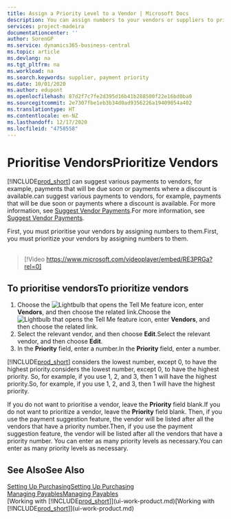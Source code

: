 ```yaml
---
title: Assign a Priority Level to a Vendor | Microsoft Docs
description: You can assign numbers to your vendors or suppliers to prioritise them and facilitate payment suggestions in Business Central.
services: project-madeira
documentationcenter: ''
author: SorenGP
ms.service: dynamics365-business-central
ms.topic: article
ms.devlang: na
ms.tgt_pltfrm: na
ms.workload: na
ms.search.keywords: supplier, payment priority
ms.date: 10/01/2020
ms.author: edupont
ms.openlocfilehash: 87d2f7c7fe2d395d16b41b288500f22e16bd0ba0
ms.sourcegitcommit: 2e7307fbe1eb3b34d0ad9356226a19409054a402
ms.translationtype: HT
ms.contentlocale: en-NZ
ms.lasthandoff: 12/17/2020
ms.locfileid: "4758558"
---
```

# <a name="prioritize-vendors"></a><span data-ttu-id="23fc3-103">Prioritise Vendors</span><span class="sxs-lookup"><span data-stu-id="23fc3-103">Prioritize Vendors</span></span>
[!INCLUDE[prod_short](includes/prod_short.md)] <span data-ttu-id="23fc3-104">can suggest various payments to vendors, for example, payments that will be due soon or payments where a discount is available.</span><span class="sxs-lookup"><span data-stu-id="23fc3-104">can suggest various payments to vendors, for example, payments that will be due soon or payments where a discount is available.</span></span> <span data-ttu-id="23fc3-105">For more information, see [Suggest Vendor Payments](payables-how-suggest-vendor-payments.md).</span><span class="sxs-lookup"><span data-stu-id="23fc3-105">For more information, see [Suggest Vendor Payments](payables-how-suggest-vendor-payments.md).</span></span>

<span data-ttu-id="23fc3-106">First, you must prioritise your vendors by assigning numbers to them.</span><span class="sxs-lookup"><span data-stu-id="23fc3-106">First, you must prioritize your vendors by assigning numbers to them.</span></span>
<br><br>
> [!Video https://www.microsoft.com/videoplayer/embed/RE3PRGa?rel=0]

## <a name="to-prioritize-vendors"></a><span data-ttu-id="23fc3-107">To prioritise vendors</span><span class="sxs-lookup"><span data-stu-id="23fc3-107">To prioritize vendors</span></span>
1. <span data-ttu-id="23fc3-108">Choose the ![Lightbulb that opens the Tell Me feature](media/ui-search/search_small.png "Tell me what you want to do") icon, enter **Vendors**, and then choose the related link.</span><span class="sxs-lookup"><span data-stu-id="23fc3-108">Choose the ![Lightbulb that opens the Tell Me feature](media/ui-search/search_small.png "Tell me what you want to do") icon, enter **Vendors**, and then choose the related link.</span></span>
2. <span data-ttu-id="23fc3-109">Select the relevant vendor, and then choose **Edit**.</span><span class="sxs-lookup"><span data-stu-id="23fc3-109">Select the relevant vendor, and then choose **Edit**.</span></span>
3. <span data-ttu-id="23fc3-110">In the **Priority** field, enter a number.</span><span class="sxs-lookup"><span data-stu-id="23fc3-110">In the **Priority** field, enter a number.</span></span>

[!INCLUDE[prod_short](includes/prod_short.md)] <span data-ttu-id="23fc3-111">considers the lowest number, except 0, to have the highest priority.</span><span class="sxs-lookup"><span data-stu-id="23fc3-111">considers the lowest number, except 0, to have the highest priority.</span></span> <span data-ttu-id="23fc3-112">So, for example, if you use 1, 2, and 3, then 1 will have the highest priority.</span><span class="sxs-lookup"><span data-stu-id="23fc3-112">So, for example, if you use 1, 2, and 3, then 1 will have the highest priority.</span></span>

<span data-ttu-id="23fc3-113">If you do not want to prioritise a vendor, leave the **Priority** field blank.</span><span class="sxs-lookup"><span data-stu-id="23fc3-113">If you do not want to prioritize a vendor, leave the **Priority** field blank.</span></span> <span data-ttu-id="23fc3-114">Then, if you use the payment suggestion feature, the vendor will be listed after all the vendors that have a priority number.</span><span class="sxs-lookup"><span data-stu-id="23fc3-114">Then, if you use the payment suggestion feature, the vendor will be listed after all the vendors that have a priority number.</span></span> <span data-ttu-id="23fc3-115">You can enter as many priority levels as necessary.</span><span class="sxs-lookup"><span data-stu-id="23fc3-115">You can enter as many priority levels as necessary.</span></span>

## <a name="see-also"></a><span data-ttu-id="23fc3-116">See Also</span><span class="sxs-lookup"><span data-stu-id="23fc3-116">See Also</span></span>
[<span data-ttu-id="23fc3-117">Setting Up Purchasing</span><span class="sxs-lookup"><span data-stu-id="23fc3-117">Setting Up Purchasing</span></span>](purchasing-setup-purchasing.md)  
[<span data-ttu-id="23fc3-118">Managing Payables</span><span class="sxs-lookup"><span data-stu-id="23fc3-118">Managing Payables</span></span>](payables-manage-payables.md)  
<span data-ttu-id="23fc3-119">[Working with [!INCLUDE[prod_short](includes/prod_short.md)]](ui-work-product.md)</span><span class="sxs-lookup"><span data-stu-id="23fc3-119">[Working with [!INCLUDE[prod_short](includes/prod_short.md)]](ui-work-product.md)</span></span>
